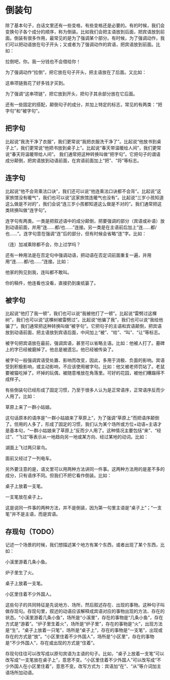 # 倒装句

除了基本句子，白话文里还有一些变格，有些变格还是必要的。有的时候，我们会变换句子各个成分的顺序，称为倒装。比如我们会把主语放到后面，把宾语放到前面。倒装有很多作用，最常见的是为了强调某个部分。有时候，为了强调动作，我们可以把动语放在句子开头；又或者为了强调动作的宾语，把宾语放到前面。比如：

拉倒吧，你。我一分钱也不会借给你！

为了强调动作“拉倒”，把它放在句子开头，把主语放在了后面。又比如：

这串项链我花了好多钱才买到。

为了强调“这串项链”，把它放到开头，把句子其余部分放在它后面。

还有一些固定的搭配，颠倒句子的成分，并加上特定的标志，常见的有两类：“把字句”和“被字句”。

## 把字句

比起说“我洗干净了衣服”，我们更常说“我把衣服洗干净了”。比起说“他放书到桌子上”，我们更常说“他把书放到桌子上”。比起说“春天带温暖给人间”，我们更常说“春天将温暖带给人间”。
我们通常把这种转换叫做“把字句”。它把句子的谓语成分颠倒，把宾语放到动语前面，在宾语前面加上“把”、“将”等标志。

## 连字句

比起说“他不会背乘法口诀”，我们还可以说“他连乘法口诀都不会背”。比起说“这家旅馆没有暖气”，我们也可以说“这家旅馆连暖气也没有”。比起说“三岁小孩知道这么做是不对的”，我们会说“连三岁小孩都知道这么做是不对的”。我们通常把这类转换叫做“连字句”。

连字句有两类。一类是把叙述语中的成分颠倒，把要强调的部分（宾语或补语）放到动语前面，并用“连……都/也……”连接。另一类是在主语前后加上“连……都/也……”。连字句意在强调“连”后的部分，但有时候会省略“连”字。比如：

（连）加减乘除都不会，你上过学吗？

还有一种用法是在否定句中强调动语，把动语在否定词前面重复一遍，并用用“连……都/也……”连接。比如：

他家的狗见到我，连叫都不敢叫。

你的稿件，他连看也没看，直接扔到废纸篓了。

## 被字句

比起说“他打了我一顿”，我们也可以说“我被他打了一顿”。比起说“雷劈过这棵树”，我们也可以说“这棵树被雷劈过”。比起说“他骗了我”，我们也可以说“我给他骗了”。我们通常把这种转换叫做“被字句”。它把句子的主语和宾语颠倒，把宾语放到动语前面，把主语放到宾语后面，中间加上“被”、“给”、“叫”、“让”等标志。

被字句把宾语放在最前，强调宾语，甚至可以省略主语。比如：他被人打了。墓碑上的字已经被磨掉了。他总是被遗忘。他已经被传染了。

被字句一般强调宾语受处置、影响而改变，因此，多用于消极、负面的影响。宾语受到积极影响，或主动影响，不应该使用被字句。比如：他又被老师罚站了。老鼠要被猫吃掉了。坏掉的玩偶，被随意堆放在角落里。可好的花园，被他们糟蹋得不成样子。

有些倒装句已经形成了固定习惯，乃至于很多人认为是正常语序，正常语序反而少人用了。比如：

草原上来了一群小姑娘。

这句话原本的语序是“一群小姑娘来了草原上”，为了强调“草原上”而把语序颠倒了。但用的人多了，形成了固定的习惯，我们认为某个场所或方位+动语+主语才是基本句，“一群小姑娘来了草原上”反而少人用了。这种情况主要包括“来”、“经过”、“飞过”等表示从一地趋向另一地或某方向、经过某地的动词。比如：

湖面上飞过两只翠鸟。

面前又经过了一列电车。

另外要注意的是，语文里可以用两种方法讲同一件事。这两种方法用的是差不多的成分，只有语序不同。但我们不把它看作倒装。比如：

桌子上放着一支笔。

一支笔放在桌子上。

这是说同一件事的两种方法，并不是倒装，因为第一句里主语是“桌子上”；“一支笔”并不是主语，而是宾语。

## 存现句（TODO）

记述一个场景的时候，我们想描述某个地方有某个东西，或者出现了某个东西，比如：

小溪里游着几条小鱼。

炉子里生了火。

桌子上放着一支笔。

小区里住着不少外国人。

这些句子的共同特征是先说地方、场所，然后叙述存在、出现的事物。这种句子叫做存现句。存现句里，叙述的动语应该解释成宾语对应的事物出现的方法、存在的状态。“小溪里游着几条小鱼”，场所是“小溪里”，存在的事物是“几条小鱼”，存在方式是“游着”。“炉子里生着火”，场所是“炉子里”，存在的事物是“火”，出现方法是“生”。“桌子上放着一只笔”，场所是“桌子上”，存在的事物是“一支笔”，出现或存在的方式是“放”。“小区里住着不少外国人”，场所是“小区里”，存在的事物是“不少外国人”，存在或出现的方式是“住着”。

存现句往往可以改写成以原句宾语为主语的句子。比如，“桌子上放着一支笔”可以改写成“一支笔放在桌子上”，意思不变。“小区里住着不少外国人”可以改写成“不少外国人在小区里住着”，意思不变。改写方式为：宾语加“在”、“从”等介词加主语场所加动语。